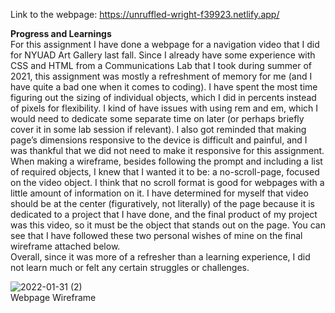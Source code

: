 Link to the webpage: https://unruffled-wright-f39923.netlify.app/

<b>Progress and Learnings</b>
<br>
	For this assignment I have done a webpage for a navigation video that I did for NYUAD Art Gallery last fall. Since I already have some experience with CSS and HTML from a Communications Lab that I took during summer of 2021, this assignment was mostly a refreshment of memory for me (and I have quite a bad one when it comes to coding). I have spent the most time figuring out the sizing of individual objects, which I did in percents instead of pixels for flexibility. I kind of have issues with using rem and em, which I would need to dedicate some separate time on later (or perhaps briefly cover it in some lab session if relevant). I also got reminded that making page’s dimensions responsive to the device is difficult and painful, and I was thankful that we did not need to make it responsive for this assignment. 
	<br>
  When making a wireframe, besides following the prompt and including a list of required objects, I knew that I wanted it to be: a no-scroll-page, focused on the video object. I think that no scroll format is good for webpages with a little amount of information on it. I have determined for myself that video should be at the center (figuratively, not literally) of the page because it is dedicated to a project that I have done, and the final product of my project was this video, so it must be the object that stands out on the page. You can see that I have followed these two personal wishes of mine on the final wireframe attached below. 
	<br>
  Overall, since it was more of a refresher than a learning experience, I did not learn much or felt any certain struggles or challenges. 

![2022-01-31 (2)](https://user-images.githubusercontent.com/83557500/151722130-b4a937ff-8e2d-425c-8249-421151683c79.png)
<br>
Webpage Wireframe
